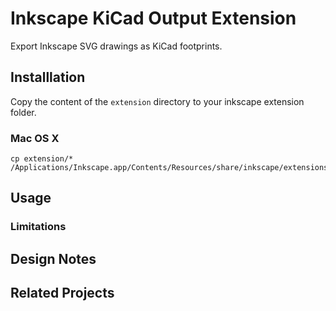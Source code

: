# Inkscape KiCad Output Extension

Export Inkscape SVG drawings as KiCad footprints.

## Installlation

Copy the content of the `extension` directory to your inkscape extension folder.

### Mac OS X

```
cp extension/* /Applications/Inkscape.app/Contents/Resources/share/inkscape/extensions/
```

## Usage

### Limitations

## Design Notes

## Related Projects
